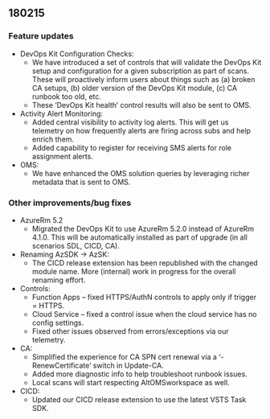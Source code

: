 ## 180215
### Feature updates

* DevOps Kit Configuration Checks: 
  * We have introduced a set of controls that will validate the DevOps Kit setup and configuration for a given subscription as part of scans. These will proactively inform users about things such as (a) broken CA setups, (b) older version of the DevOps Kit module, (c) CA runbook too old, etc.
  * These ‘DevOps Kit health’ control results will also be sent to OMS.
* Activity Alert Monitoring:
  * Added central visibility to activity log alerts. This will get us telemetry on how frequently alerts are firing across subs and help enrich them.
  * Added capability to register for receiving SMS alerts for role assignment alerts.
* OMS: 
  * We have enhanced the OMS solution queries by leveraging richer metadata that is sent to OMS.
  
### Other improvements/bug fixes
* AzureRm 5.2
	* Migrated the DevOps Kit to use AzureRm 5.2.0 instead of AzureRm 4.1.0. This will be automatically installed as part of upgrade (in all scenarios SDL, CICD, CA).
* Renaming AzSDK -> AzSK:
	* The CICD release extension has been republished with the changed module name. More (internal) work in progress for the overall renaming effort. 
* Controls: 
	* Function Apps – fixed HTTPS/AuthN controls to apply only if trigger = HTTPS.
	* Cloud Service – fixed a control issue when the cloud service has no config settings.
	* Fixed other issues observed from errors/exceptions via our telemetry. 
* CA:
	* Simplified the experience for CA SPN cert renewal via a ‘-RenewCertificate’ switch in Update-CA.
	* Added more diagnostic info to help troubleshoot runbook issues.
	* Local scans will start respecting AltOMSworkspace as well.
* CICD: 
	* Updated our CICD release extension to use the latest VSTS Task SDK.
